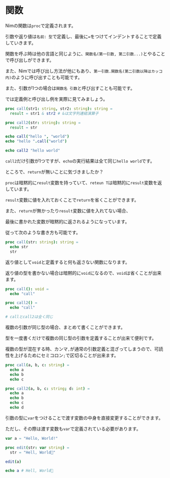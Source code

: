 # 関数

Nimの関数は`proc`で定義されます。

引数や返り値は`名前: 型`で定義し、最後に`=`をつけてインデントすることで定義していきます。

関数を呼ぶ時は他の言語と同じように、`関数名(第一引数, 第二引数...)`とやることで呼び出しができます。

また、Nimでは呼び出し方法が他にもあり、`第一引数.関数名(第二引数以降はカッコ内)`のように呼び出すことも可能です。

また、引数が1つの場合は`関数名 引数`と呼び出すことも可能です。

では定義例と呼び出し例を実際に見てみましょう。

```nim
proc call(str1: string, str2: string): string =
  result = str1 & str2 # &は文字列連結演算子

proc call2(str: string): string =
  result = str

echo call("hello ", "world")
echo "hello ".call("world")

echo call2 "hello world"
```

`call2`だけ引数が1つですが、`echo`の実行結果は全て同じ`hello world`です。

ところで、`return`が無いことに気づきましたか？

`proc`は暗黙的に`result`変数を持っていて、`reteun T`は暗黙的に`result`変数を返しています。

`result`変数に値を入れておくことで`return`を省くことができます。

また、`return`が無かったり`result`変数に値を入れてない場合、

最後に書かれた変数が暗黙的に返されるようになっています。

従って次のような書き方も可能です。

```nim
proc call(str: string): string =
  echo str
  str
```

返り値として`void`と定義すると何も返さない関数になります。

返り値の型を書かない場合は暗黙的に`void`になるので、`void`は省くことが出来ます。

```nim
proc call(): void =
  echo "call"

proc call2() =
  echo "call"

# callとcall2は全く同じ
```

複数の引数が同じ型の場合、まとめて書くことができます。

型を一度書くだけで複数の同じ型の引数を定義することが出来て便利です。

複数の型が混在する時、カンマ`,`が通常の引数定義と混ざってしまうので、可読性を上げるためにセミコロン`;`で区切ることが出来ます。

```nim
proc call(a, b, c: string) =
  echo a
  echo b
  echo c

proc call2(a, b, c: string; d: int) =
  echo a
  echo b
  echo c
  echo d
```

引数の型に`var`をつけることで渡す変数の中身を直接変更することができます。

ただし、その際は渡す変数も`var`で定義されている必要があります。

```nim
var a = "Hello, World!"

proc edit(str: var string) =
  str = "Hell, World👿"

edit(a)

echo a # Hell, World👿
```
